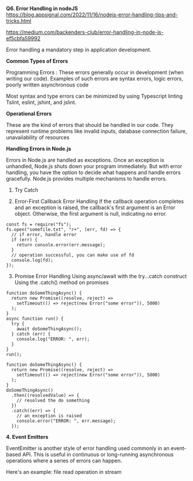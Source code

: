 **Q6. Error Handling in nodeJS**
https://blog.appsignal.com/2022/11/16/nodejs-error-handling-tips-and-tricks.html

https://medium.com/backenders-club/error-handling-in-node-js-ef5cbfa59992

Error handling a mandatory step in application development.

**Common Types of Errors**

Programming Errors : These errors generally occur in development (when writing our code).
Examples of such errors are syntax errors, logic errors, poorly written asynchronous code

Most syntax and type errors can be minimized by using Typescript linting Tslint, eslint, jshint, and jslint.

**Operational Errors**

These are the kind of errors that should be handled in our code. They represent runtime problems like 
invalid inputs, database connection failure, unavailability of resources

**Handling Errors in Node.js**

Errors in Node.js are handled as exceptions.
Once an exception is unhandled, Node.js shuts down your program immediately.
But with error handling, you have the option to decide what happens and handle errors gracefully.
Node.js provides multiple mechanisms to handle errors.

1. Try Catch

2. Error-First Callback Error Handling
    if the callback operation completes and an exception is raised,
    the callback's first argument is an Error object. Otherwise, the first argument is null, indicating no error.
```
const fs = require("fs");
fs.open("somefile.txt", "r+", (err, fd) => {
  // if error, handle error
  if (err) {
    return console.error(err.message);
  }
  // operation successful, you can make use of fd
  console.log(fd);
});
```

3. Promise Error Handling
    Using async/await with the try...catch construct
    Using the .catch() method on promises

```
function doSomeThingAsync() {
  return new Promise((resolve, reject) =>
    setTimeout(() => reject(new Error("some error")), 5000)
  );
}
async function run() {
  try {
    await doSomeThingAsync();
  } catch (err) {
    console.log("ERROR: ", err);
  }
}
run();
```

```
function doSomeThingAsync() {
  return new Promise((resolve, reject) =>
    setTimeout(() => reject(new Error("some error")), 5000)
  );
}
doSomeThingAsync()
  .then((resolvedValue) => {
    // resolved the do something
  })
  .catch((err) => {
    // an exception is raised
    console.error("ERROR: ", err.message);
  });
```

**4. Event Emitters**

EventEmitter is another style of error handling used commonly in an event-based API. 
This is useful in continuous or long-running asynchronous operations where a series of errors can happen. 

Here's an example: file read operation in stream
